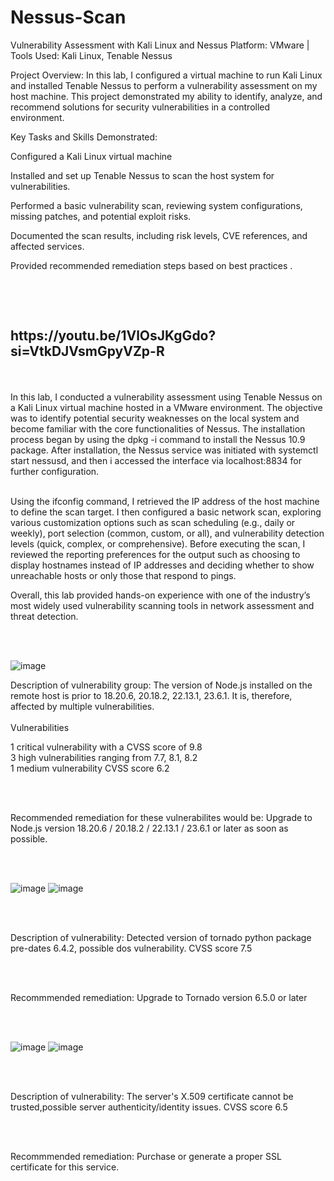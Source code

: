 # Nessus-Scan

<p>
  Vulnerability Assessment with Kali Linux and Nessus
Platform: VMware | Tools Used: Kali Linux, Tenable Nessus

Project Overview:
In this lab, I configured a virtual machine to run Kali Linux and installed Tenable Nessus to perform a vulnerability assessment on my host machine. This project demonstrated my ability to identify, analyze, and recommend solutions for security vulnerabilities in a controlled environment.

Key Tasks and Skills Demonstrated:

Configured a Kali Linux virtual machine 

Installed and set up Tenable Nessus to scan the host system for vulnerabilities.

Performed a basic vulnerability scan, reviewing system configurations, missing patches, and potential exploit risks.

Documented the scan results, including risk levels, CVE references, and affected services.

Provided recommended remediation steps based on best practices .

<br>
</p>


</br>

<p>

   <h2>https://youtu.be/1VlOsJKgGdo?si=VtkDJVsmGpyVZp-R </h2>
   
   <br>
   </br>
 In this lab, I conducted a vulnerability assessment using Tenable Nessus on a Kali Linux virtual machine hosted in a VMware environment. The objective was to identify potential security weaknesses on the local system and become familiar with the core functionalities of Nessus. The installation process began by using the dpkg -i command to install the Nessus 10.9 package. After installation, the Nessus service was initiated with systemctl start nessusd, and then i accessed the interface via  localhost:8834 for further configuration.
 <br>  
 </br>

Using the ifconfig command, I retrieved the IP address of the host machine to define the scan target. I then configured a basic network scan, exploring various customization options such as scan scheduling (e.g., daily or weekly), port selection (common, custom, or all), and vulnerability detection levels (quick, complex, or comprehensive). Before executing the scan, I reviewed the reporting preferences for the output such as choosing to display hostnames instead of IP addresses and deciding whether to show unreachable hosts or only those that respond to pings.

Overall, this lab provided hands-on experience with one of the industry’s most widely used vulnerability scanning tools in network assessment and threat detection.

 
  <br>
  </br>
</p>
  
<p>
</p>

![image](https://github.com/user-attachments/assets/228d5767-7718-4242-8257-82b79029c3b8)


<p> Description of vulnerability group: The version of Node.js installed on the remote host is prior to 18.20.6, 20.18.2, 22.13.1, 23.6.1. It is, therefore, affected by multiple vulnerabilities. 

<br>


</br>
              Vulnerabilities
  
1 critical vulnerability with a CVSS score of 9.8 <br>
3 high vulnerabilities ranging from 7.7, 8.1, 8.2 <br>
1 medium vulnerability CVSS score 6.2


<br>



</br>

  


Recommended remediation for these vulnerabilites would be: Upgrade to Node.js version 18.20.6 / 20.18.2 / 22.13.1 / 23.6.1 or later as soon as possible. 

<br>


</br>

![image](https://github.com/user-attachments/assets/41524964-39b9-4672-81ba-26bcdb6a29b7)
![image](https://github.com/user-attachments/assets/cf38c47b-6ba6-48d6-9172-1129796820ea)

<br>



</br>


Description of vulnerability: Detected version of tornado python package pre-dates 6.4.2, possible dos vulnerability. CVSS score 7.5

<br>



</br>


Recommmended remediation: Upgrade to Tornado version 6.5.0 or later 

<br>



</br>



![image](https://github.com/user-attachments/assets/8c2dcdf3-2441-4b18-98e8-efbed7e895f7)
![image](https://github.com/user-attachments/assets/53168825-8b92-4650-9c95-7294f7f9d758)


<br>



</br>


Description of vulnerability: The server's X.509 certificate cannot be trusted,possible server authenticity/identity issues.  CVSS score 6.5

<br>

</br>

Recommmended remediation: Purchase or generate a proper SSL certificate for this service.






















